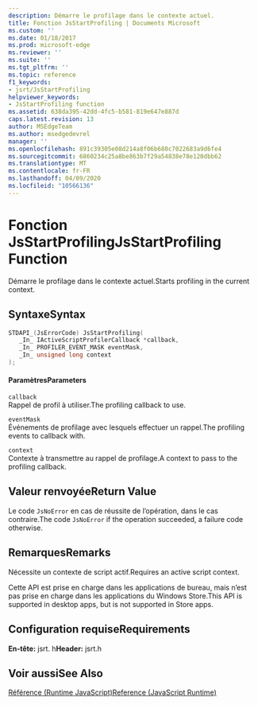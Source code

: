 ```yaml
---
description: Démarre le profilage dans le contexte actuel.
title: Fonction JsStartProfiling | Documents Microsoft
ms.custom: ''
ms.date: 01/18/2017
ms.prod: microsoft-edge
ms.reviewer: ''
ms.suite: ''
ms.tgt_pltfrm: ''
ms.topic: reference
f1_keywords:
- jsrt/JsStartProfiling
helpviewer_keywords:
- JsStartProfiling function
ms.assetid: 638da395-42dd-4fc5-b581-819e647e887d
caps.latest.revision: 13
author: MSEdgeTeam
ms.author: msedgedevrel
manager: ''
ms.openlocfilehash: 891c39305e08d214a8f06b680c7022683a9d6fe4
ms.sourcegitcommit: 6860234c25a8be863b7f29a54838e78e120dbb62
ms.translationtype: MT
ms.contentlocale: fr-FR
ms.lasthandoff: 04/09/2020
ms.locfileid: "10566136"
---
```

# <span data-ttu-id="61085-103">Fonction JsStartProfiling</span><span class="sxs-lookup"><span data-stu-id="61085-103">JsStartProfiling Function</span></span>
<span data-ttu-id="61085-104">Démarre le profilage dans le contexte actuel.</span><span class="sxs-lookup"><span data-stu-id="61085-104">Starts profiling in the current context.</span></span>  
  
## <span data-ttu-id="61085-105">Syntaxe</span><span class="sxs-lookup"><span data-stu-id="61085-105">Syntax</span></span>  
  
```cpp  
STDAPI_(JsErrorCode) JsStartProfiling(  
   _In_ IActiveScriptProfilerCallback *callback,  
   _In_ PROFILER_EVENT_MASK eventMask,  
   _In_ unsigned long context  
);  
```  
  
#### <span data-ttu-id="61085-106">Paramètres</span><span class="sxs-lookup"><span data-stu-id="61085-106">Parameters</span></span>  
 `callback`  
 <span data-ttu-id="61085-107">Rappel de profil à utiliser.</span><span class="sxs-lookup"><span data-stu-id="61085-107">The profiling callback to use.</span></span>  
  
 `eventMask`  
 <span data-ttu-id="61085-108">Événements de profilage avec lesquels effectuer un rappel.</span><span class="sxs-lookup"><span data-stu-id="61085-108">The profiling events to callback with.</span></span>  
  
 `context`  
 <span data-ttu-id="61085-109">Contexte à transmettre au rappel de profilage.</span><span class="sxs-lookup"><span data-stu-id="61085-109">A context to pass to the profiling callback.</span></span>  
  
## <span data-ttu-id="61085-110">Valeur renvoyée</span><span class="sxs-lookup"><span data-stu-id="61085-110">Return Value</span></span>  
 <span data-ttu-id="61085-111">Le code `JsNoError` en cas de réussite de l’opération, dans le cas contraire.</span><span class="sxs-lookup"><span data-stu-id="61085-111">The code `JsNoError` if the operation succeeded, a failure code otherwise.</span></span>  
  
## <span data-ttu-id="61085-112">Remarques</span><span class="sxs-lookup"><span data-stu-id="61085-112">Remarks</span></span>  
 <span data-ttu-id="61085-113">Nécessite un contexte de script actif.</span><span class="sxs-lookup"><span data-stu-id="61085-113">Requires an active script context.</span></span>  
  
 <span data-ttu-id="61085-114">Cette API est prise en charge dans les applications de bureau, mais n’est pas prise en charge dans les applications du Windows Store.</span><span class="sxs-lookup"><span data-stu-id="61085-114">This API is supported in desktop apps, but is not supported in Store apps.</span></span>  
  
## <span data-ttu-id="61085-115">Configuration requise</span><span class="sxs-lookup"><span data-stu-id="61085-115">Requirements</span></span>  
 <span data-ttu-id="61085-116">**En-tête:** jsrt. h</span><span class="sxs-lookup"><span data-stu-id="61085-116">**Header:** jsrt.h</span></span>  
  
## <span data-ttu-id="61085-117">Voir aussi</span><span class="sxs-lookup"><span data-stu-id="61085-117">See Also</span></span>  
 [<span data-ttu-id="61085-118">Référence (Runtime JavaScript)</span><span class="sxs-lookup"><span data-stu-id="61085-118">Reference (JavaScript Runtime)</span></span>](../chakra-hosting/reference-javascript-runtime.md)
